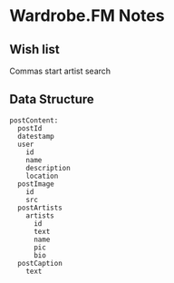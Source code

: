 # Wardrobe.FM Notes

## Wish list
Commas start artist search

## Data Structure
    postContent:
      postId
      datestamp
      user
        id
        name
        description
        location
      postImage
        id
        src
      postArtists
        artists
          id
          text
          name
          pic
          bio
      postCaption
        text


